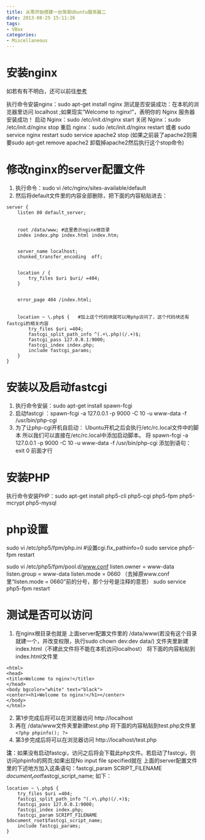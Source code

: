 ```yaml
---
title: 从零开始搭建一台简易Ubuntu服务器二
date: 2013-08-25 15:11:26
tags:
- VBox
categories:
- Miscellaneous
---
```






# 安装nginx

如若有有不明白，还可以前往[参考](wiki.ubuntu.org.cn/Nginx)

执行命令安装nginx：sudo apt-get install nginx
测试是否安装成功：在本机的浏览器里访问 localhost ;如果现实”Welcome to nginx!”，表明你的 Nginx 服务器安装成功！
启动 Nginx：sudo /etc/init.d/nginx start
关闭 Nginx：sudo /etc/init.d/nginx stop
重启 nginx：sudo /etc/init.d/nginx restart 或者 sudo service nginx restart
sudo service apache2 stop  (如果之前装了apache2则需要sudo apt-get remove apache2 卸载掉apache2然后执行这个stop命令)

<!-- more -->


# 修改nginx的server配置文件

1. 执行命令：sudo vi /etc/nginx/sites-available/default
2. 然后将default文件里的内容全部删除，把下面的内容粘贴进去：

```
server {
    listen 80 default_server;


    root /data/www; #这里表示nginx根目录
    index index.php index.html index.htm;


    server_name localhost;
    chunked_transfer_encoding  off;


    location / {
        try_files $uri $uri/ =404;
    }


    error_page 404 /index.html;


    location ~ \.php$ {   #加上这个代码块就可以用php访问了，这个代码块还有fastcgi的相关内容
        try_files $uri =404;
        fastcgi_split_path_info ^(.+\.php)(/.+)$;
        fastcgi_pass 127.0.0.1:9000;
        fastcgi_index index.php;
        include fastcgi_params;
    }
}
```



# 安装以及启动fastcgi

1. 执行命令安装：sudo apt-get install spawn-fcgi
2. 启动fastcgi ：spawn-fcgi -a 127.0.0.1 -p 9000 -C 10 -u www-data -f /usr/bin/php-cgi
3. 为了让php-cgi开机自启动： Ubuntu开机之后会执行/etc/rc.local文件中的脚本 所以我们可以直接在/etc/rc.local中添加启动脚本。
将 spawn-fcgi -a 127.0.0.1 -p 9000 -C 10 -u www-data -f /usr/bin/php-cgi 添加到语句：exit 0 前面才行




# 安装PHP

执行命令安装PHP：sudo apt-get install php5-cli php5-cgi php5-fpm php5-mcrypt php5-mysql




# php设置

sudo vi /etc/php5/fpm/php.ini  #设置cgi.fix_pathinfo=0
sudo service php5-fpm restart


sudo vi /etc/php5/fpm/pool.d/www.conf
listen.owner = www-data
listen.group = www-data
listen.mode = 0660 （去掉原www.conf里“listen.mode = 0660”前的分号，那个分号是注释的意思）
sudo service php5-fpm restart




# 测试是否可以访问

1. 在nginx根目录也就是 上面server配置文件里的 /data/www(若没有这个目录就建一个，并改变权限，执行sudo chown dev:dev data/)
文件夹里新建index.html（不建此文件将不能在本机访问localhost）
将下面的内容粘贴到index.html文件里
```
<html>
<head>
<title>Welcome to nginx!</title>
</head>
<body bgcolor="white" text="black">
<center><h1>Welcome to nginx!</h1></center>
</body>
</html>
```

2. 第1步完成后将可以在浏览器访问 http://localhost
3. 再在 /data/www文件夹里新建test.php
将下面的内容粘贴到test.php文件里
`<?php phpinfo(); ?>`
4. 第3步完成后将可以在浏览器访问 http://localhost/test.php


**注**：如果没有启动fastcgi，访问之后将会下载此php文件。若启动了fastcgi，则访问phpinfo的网页;如果出现No input file specified就在
上面的server配置文件里的下述地方加入这条语句：fastcgi_param SCRIPT_FILENAME    $document_root$fastcgi_script_name;
如下：
```
location ~ \.php$ {
    try_files $uri =404;
    fastcgi_split_path_info ^(.+\.php)(/.+)$;
    fastcgi_pass 127.0.0.1:9000;
    fastcgi_index index.php;
    fastcgi_param SCRIPT_FILENAME    $document_root$fastcgi_script_name;
    include fastcgi_params;
}
```




